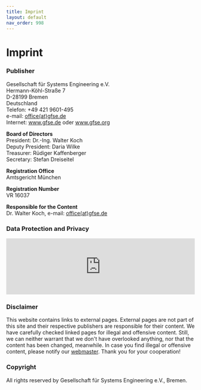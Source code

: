 ```yaml
---
title: Imprint
layout: default
nav_order: 998
---
```


# Imprint

### Publisher

<p>Gesellschaft für Systems Engineering e.V.<br>Hermann-Köhl-Straße 7<br> D-28199 Bremen<br>Deutschland<br> Telefon: +49 421 9601-495<br> e-mail: <a href="mailto:office@gfse.de">office(at)gfse.de</a><br> Internet: <a href="http://www.gfse.de">www.gfse.de</a> oder <a href="http://www.gfse.org">www.gfse.org</a></p>
<p><strong>Board of Directors</strong><br> President: Dr.-Ing. Walter Koch<br> Deputy President: Daria Wilke<br> Treasurer: Rüdiger Kaffenberger<br> Secretary: Stefan Dreiseitel</p>
<p><strong>Registration Office</strong><br>Amtsgericht München</p>
<p><strong>Registration Number</strong><br>VR 16037</p>
<p><strong>Responsible for the Content</strong><br>Dr. Walter Koch, e-mail: <a href="mailto:office@gfse.de">office(at)gfse.de</a></p>

### Data Protection and Privacy

<embed src="https://gfse.de/kontakt/datenschutz.html" style="width:100%;"/>

### Disclaimer

<p>This website contains links to external pages. External pages are not part of this site and their respective publishers are responsible for their content. We have carefully checked linked pages for illegal and offensive content. Still, we can neither warrant that we don't have overlooked anything, nor that the content has been changed, meanwhile. In case you find illegal or offensive content, please notify our <a href="mailto:webmaster@enso-managers.de">webmaster</a>. Thank you for your cooperation!</p>

### Copyright

All rights reserved by Gesellschaft für Systems Engineering e.V., Bremen.